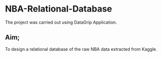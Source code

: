 # NBA-Relational-Database
The project was carried out using DataGrip Application. 
## Aim; 
To design a relational database of the raw NBA data extracted from Kaggle. 
